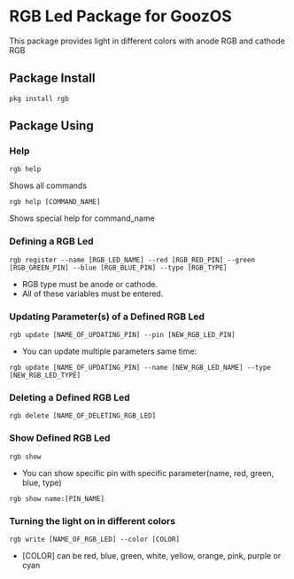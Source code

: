 # RGB Led Package for GoozOS
This package provides light in different colors with anode RGB and cathode RGB
## Package Install
```shell
pkg install rgb
```
## Package Using

### Help
```shell
rgb help
```
Shows all commands
```shell
rgb help [COMMAND_NAME]
```
Shows special help for command_name


### Defining a RGB Led
```shell
rgb register --name [RGB_LED_NAME] --red [RGB_RED_PIN] --green [RGB_GREEN_PIN] --blue [RGB_BLUE_PIN] --type [RGB_TYPE]
```
* RGB type must be anode or cathode.
* All of these variables must be entered.
### Updating Parameter(s) of a Defined RGB Led
```shell
rgb update [NAME_OF_UPDATING_PIN] --pin [NEW_RGB_LED_PIN]
``` 
* You can update multiple parameters same time: 
```shell
rgb update [NAME_OF_UPDATING_PIN] --name [NEW_RGB_LED_NAME] --type [NEW_RGB_LED_TYPE]
```

### Deleting a Defined RGB Led
```shell
rgb delete [NAME_OF_DELETING_RGB_LED]
```

### Show Defined RGB Led
```shell
rgb show
```
* You can show specific pin with specific parameter(name, red, green, blue, type)
```shell
rgb show name:[PIN_NAME]
```

### Turning the light on in different colors
```shell 
rgb write [NAME_OF_RGB_LED] --color [COLOR]
```
* [COLOR] can be red, blue, green, white, yellow, orange, pink, purple or cyan
